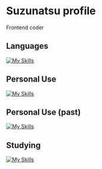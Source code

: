 # Suzunatsu profile

Frontend coder

## Languages
[![My Skills](https://skillicons.dev/icons?i=html,css,jquery,js)](https://skillicons.dev)

## Personal Use
[![My Skills](https://skillicons.dev/icons?i=astro,tailwind,md,cloudflare)](https://skillicons.dev)

## Personal Use (past)
[![My Skills](https://skillicons.dev/icons?i=wordpress,nuxtjs,netlify)](https://skillicons.dev)

## Studying
[![My Skills](https://skillicons.dev/icons?i=ts,react,nextjs,php)](https://skillicons.dev)